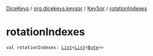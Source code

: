 [DiceKeys](../../index.md) / [org.dicekeys.keysqr](../index.md) / [KeySqr](index.md) / [rotationIndexes](./rotation-indexes.md)

# rotationIndexes

`val rotationIndexes: `[`List`](https://kotlinlang.org/api/latest/jvm/stdlib/kotlin.collections/-list/index.html)`<`[`List`](https://kotlinlang.org/api/latest/jvm/stdlib/kotlin.collections/-list/index.html)`<`[`Byte`](https://kotlinlang.org/api/latest/jvm/stdlib/kotlin/-byte/index.html)`>>`